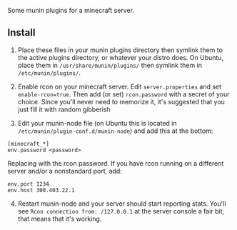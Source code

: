 Some munin plugins for a minecraft server.

Install
-------

1. Place these files in your munin plugins directory then
 symlink them to the active plugins directory, or whatever
 your distro does. On Ubuntu, place them in `/usr/share/munin/plugins/`
 then symlink them in `/etc/munin/plugins/`. 

2. Enable rcon on your minecraft server. Edit `server.properties` and
 set `enable-rcon=true`. Then add (or set) `rcon.password` with a secret
 of your choice. Since you'll never need to memorize it, it's suggested
 that you just fill it with random gibberish

3. Edit your munin-node file (on Ubuntu this is located in
 `/etc/munin/plugin-conf.d/munin-node`) and add this at the
 bottom:

```
[minecraft_*]
env.password <password>
```

 Replacing <password> with the rcon password. If you have
 rcon running on a different server and/or a nonstandard
 port, add:

```
env.port 1234
env.host 300.403.22.1
```

4. Restart munin-node and your server should start reporting
 stats. You'll see `Rcon connection from: /127.0.0.1` at the
 server console a fair bit, that means that it's working.
